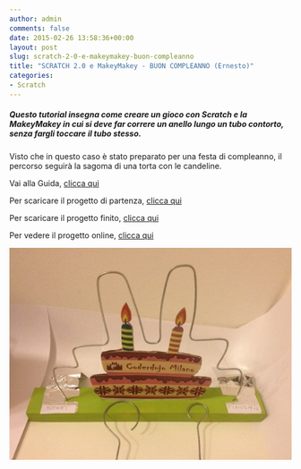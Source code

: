```yaml
---
author: admin
comments: false
date: 2015-02-26 13:58:36+00:00
layout: post
slug: scratch-2-0-e-makeymakey-buon-compleanno
title: "SCRATCH 2.0 e MakeyMakey - BUON COMPLEANNO (Ernesto)"
categories:
- Scratch
---
```


##### Questo tutorial insegna come creare un gioco con Scratch e la MakeyMakey in cui si deve far correre un anello lungo un tubo contorto, senza fargli toccare il tubo stesso.

Visto che in questo caso è stato preparato per una festa di compleanno, il percorso seguirà la sagoma di una torta con le candeline.

Vai alla Guida, <a href="https://drive.google.com/file/d/0B3FGUG-ENxwNUmJLcU1YSFVGamc/view?usp=sharing" target="new">clicca qui</a>

Per scaricare il progetto di partenza, <a href="https://drive.google.com/file/d/0B3FGUG-ENxwNWEVKVFZQV3I1M3c/view?usp=sharing" target="new">clicca qui</a>

Per scaricare il progetto finito, <a href="https://drive.google.com/file/d/0B3FGUG-ENxwNM3VKeFdlOXlveUk/view?usp=sharing" target="new">clicca qui</a>

Per vedere il progetto online, <a href="http://scratch.mit.edu/projects/53735028/" target="new">clicca qui</a>

![ScreenShot](/assets/uploads/2015/02/ScreenShot-e1424959017965.jpg)
